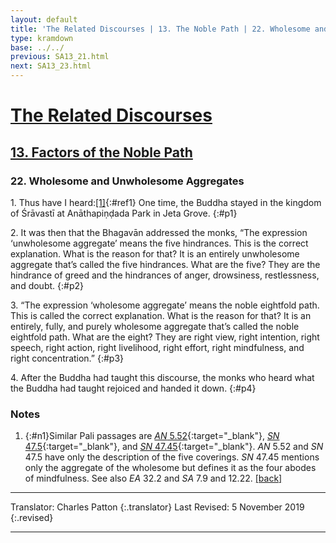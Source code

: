 ```yaml
---
layout: default
title: 'The Related Discourses | 13. The Noble Path | 22. Wholesome and Unwholesome Aggregates'
type: kramdown
base: ../../
previous: SA13_21.html
next: SA13_23.html
---
```


# [The Related Discourses](../index.html)
## [13. Factors of the Noble Path](index.html)
### 22. Wholesome and Unwholesome Aggregates

1\. Thus have I heard:[\[1\]](#n1){:#ref1} One time, the Buddha stayed in the kingdom of Śrāvastī at Anāthapiṇḍada Park in Jeta Grove.
{:#p1}

2\. It was then that the Bhagavān addressed the monks, “The expression ‘unwholesome aggregate’ means the five hindrances. This is the correct explanation. What is the reason for that? It is an entirely unwholesome aggregate that’s called the five hindrances. What are the five? They are the hindrance of greed and the hindrances of anger, drowsiness, restlessness, and doubt.
{:#p2}

3\. “The expression ‘wholesome aggregate’ means the noble eightfold path. This is called the correct explanation. What is the reason for that? It is an entirely, fully, and purely wholesome aggregate that’s called the noble eightfold path. What are the eight? They are right view, right intention, right speech, right action, right livelihood, right effort, right mindfulness, and right concentration.”
{:#p3}

4\. After the Buddha had taught this discourse, the monks who heard what the Buddha had taught rejoiced and handed it down.
{:#p4}

### Notes
1. {:#n1}Similar Pali passages are [*AN* 5.52](https://suttacentral.net/an5.52){:target="_blank"}, [*SN* 47.5](https://suttacentral.net/sn47.5){:target="_blank"}, and [*SN* 47.45](https://suttacentral.net/sn47.45){:target="_blank"}. *AN* 5.52 and *SN* 47.5 have only the description of the five coverings. *SN* 47.45 mentions only the aggregate of the wholesome but defines it as the four abodes of mindfulness. See also *EA* 32.2 and *SA* 7.9 and 12.22. [\[back\]](#ref1)

---

Translator: Charles Patton
{:.translator}
Last Revised: 5 November 2019
{:.revised}

---